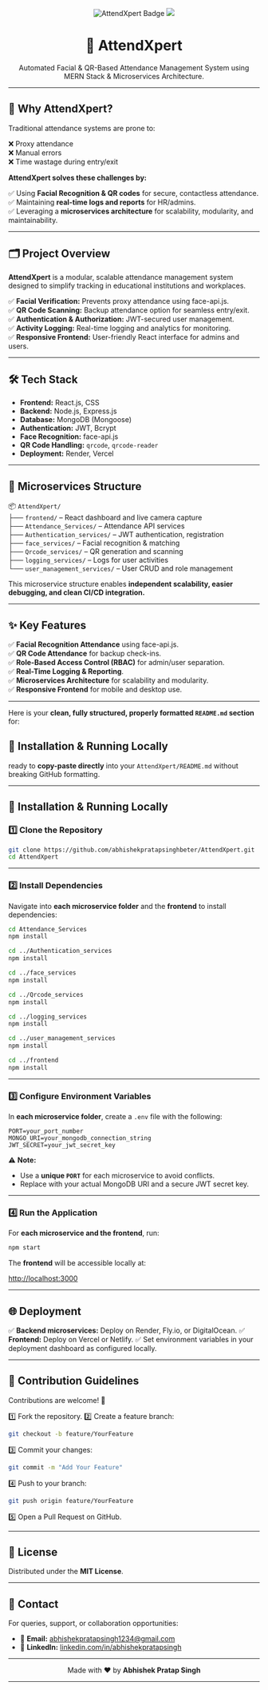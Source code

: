 <p align="center">
  <img src="https://img.shields.io/badge/MERN-AttendXpert-brightgreen" alt="AttendXpert Badge">
  <img src="https://img.shields.io/badge/Status-Active-blue">
</p>

<h1 align="center">🎯 AttendXpert</h1>

<p align="center">
  Automated Facial & QR-Based Attendance Management System using MERN Stack & Microservices Architecture.
</p>

---

## 🚀 Why AttendXpert?

Traditional attendance systems are prone to:

❌ Proxy attendance  
❌ Manual errors  
❌ Time wastage during entry/exit

**AttendXpert solves these challenges by:**

✅ Using **Facial Recognition & QR codes** for secure, contactless attendance.  
✅ Maintaining **real-time logs and reports** for HR/admins.  
✅ Leveraging a **microservices architecture** for scalability, modularity, and maintainability.

---

## 🗂️ Project Overview

**AttendXpert** is a modular, scalable attendance management system designed to simplify tracking in educational institutions and workplaces.

✅ **Facial Verification:** Prevents proxy attendance using face-api.js.  
✅ **QR Code Scanning:** Backup attendance option for seamless entry/exit.  
✅ **Authentication & Authorization:** JWT-secured user management.  
✅ **Activity Logging:** Real-time logging and analytics for monitoring.  
✅ **Responsive Frontend:** User-friendly React interface for admins and users.

---

## 🛠️ Tech Stack

- **Frontend:** React.js, CSS
- **Backend:** Node.js, Express.js
- **Database:** MongoDB (Mongoose)
- **Authentication:** JWT, Bcrypt
- **Face Recognition:** face-api.js
- **QR Code Handling:** `qrcode`, `qrcode-reader`
- **Deployment:** Render, Vercel

---

## 🧩 Microservices Structure

📦 `AttendXpert/`  
├── `frontend/` – React dashboard and live camera capture  
├── `Attendance_Services/` – Attendance API services  
├── `Authentication_services/` – JWT authentication, registration  
├── `face_services/` – Facial recognition & matching  
├── `Qrcode_services/` – QR generation and scanning  
├── `logging_services/` – Logs for user activities  
└── `user_management_services/` – User CRUD and role management

This microservice structure enables **independent scalability, easier debugging, and clean CI/CD integration.**

---

## ✨ Key Features

✅ **Facial Recognition Attendance** using face-api.js.  
✅ **QR Code Attendance** for backup check-ins.  
✅ **Role-Based Access Control (RBAC)** for admin/user separation.  
✅ **Real-Time Logging & Reporting**.  
✅ **Microservices Architecture** for scalability and modularity.  
✅ **Responsive Frontend** for mobile and desktop use.

---

Here is your **clean, fully structured, properly formatted `README.md` section** for:

## 🚦 Installation & Running Locally

ready to **copy-paste directly** into your `AttendXpert/README.md` without breaking GitHub formatting.

---

## 🚦 Installation & Running Locally

### 1️⃣ Clone the Repository

```bash
git clone https://github.com/abhishekpratapsinghbeter/AttendXpert.git
cd AttendXpert
```

---

### 2️⃣ Install Dependencies

Navigate into **each microservice folder** and the **frontend** to install dependencies:

```bash
cd Attendance_Services
npm install

cd ../Authentication_services
npm install

cd ../face_services
npm install

cd ../Qrcode_services
npm install

cd ../logging_services
npm install

cd ../user_management_services
npm install

cd ../frontend
npm install
```

---

### 3️⃣ Configure Environment Variables

In **each microservice folder**, create a `.env` file with the following:

```
PORT=your_port_number
MONGO_URI=your_mongodb_connection_string
JWT_SECRET=your_jwt_secret_key
```

⚠️ **Note:**

* Use a **unique `PORT`** for each microservice to avoid conflicts.
* Replace with your actual MongoDB URI and a secure JWT secret key.

---

### 4️⃣ Run the Application

For **each microservice and the frontend**, run:

```bash
npm start
```

The **frontend** will be accessible locally at:

[http://localhost:3000](http://localhost:3000)

---

## 🌐 Deployment

✅ **Backend microservices:** Deploy on Render, Fly.io, or DigitalOcean.
✅ **Frontend:** Deploy on Vercel or Netlify.
✅ Set environment variables in your deployment dashboard as configured locally.

---

## 🤝 Contribution Guidelines

Contributions are welcome! 🚀

1️⃣ Fork the repository.
2️⃣ Create a feature branch:

```bash
git checkout -b feature/YourFeature
```

3️⃣ Commit your changes:

```bash
git commit -m "Add Your Feature"
```

4️⃣ Push to your branch:

```bash
git push origin feature/YourFeature
```

5️⃣ Open a Pull Request on GitHub.

---

## 📜 License

Distributed under the **MIT License**.

---

## 📩 Contact

For queries, support, or collaboration opportunities:

* 📧 **Email:** [abhishekpratapsingh1234@gmail.com](mailto:abhishekpratapsingh1234@gmail.com)
* 🔗 **LinkedIn:** [linkedin.com/in/abhishekpratapsingh](https://www.linkedin.com/in/abhishek-pratap-singh-88523a207/)

---

<p align="center">
  Made with ❤️ by <b>Abhishek Pratap Singh</b>
</p>

---

